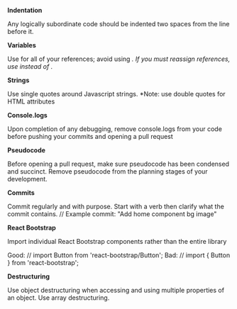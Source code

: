 
**Indentation**

Any logically subordinate code should be indented two spaces from the line before it.

**Variables**

Use <const> for all of your references; avoid using <var>.
If you must reassign references, use <let> instead of <var>.

**Strings**

Use single quotes around Javascript strings.
*Note: use double quotes for HTML attributes

**Console.logs**

Upon completion of any debugging, remove console.logs from your code before pushing your commits
and opening a pull request

**Pseudocode**

Before opening a pull request, make sure pseudocode has been condensed and succinct. Remove pseudocode from the planning stages of your development.

**Commits**

Commit regularly and with purpose. Start with a verb then clarify what the commit contains.
// Example commit: "Add home component bg image"

**React Bootstrap**

Import individual React Bootstrap components rather than the entire library

Good:
// import Button from 'react-bootstrap/Button';
Bad:
// import { Button } from 'react-bootstrap';

**Destructuring**

Use object destructuring when accessing and using multiple properties of an object. 
Use array destructuring.





